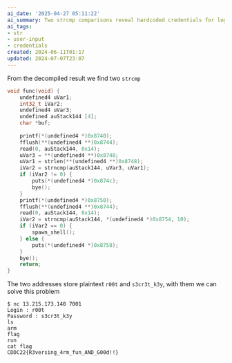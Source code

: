 ```yaml
---
ai_date: '2025-04-27 05:11:22'
ai_summary: Two strcmp comparisons reveal hardcoded credentials for login and password
ai_tags:
- str
- user-input
- credentials
created: 2024-06-11T01:17
updated: 2024-07-07T23:07
---
```


From the decompiled result we find two `strcmp`

```cpp
void func(void) {
    undefined4 uVar1;
    int32_t iVar2;
    undefined4 uVar3;
    undefined auStack144 [4];
    char *buf;
    
    printf(*(undefined4 *)0x8740);
    fflush(**(undefined4 **)0x8744);
    read(0, auStack144, 0x14);
    uVar3 = **(undefined4 **)0x8748;
    uVar1 = strlen(**(undefined4 **)0x8748);
    iVar2 = strncmp(auStack144, uVar3, uVar1);
    if (iVar2 != 0) {
        puts(*(undefined4 *)0x874c);
        bye();
    }
    printf(*(undefined4 *)0x8750);
    fflush(**(undefined4 **)0x8744);
    read(0, auStack144, 0x14);
    iVar2 = strncmp(auStack144, *(undefined4 *)0x8754, 10);
    if (iVar2 == 0) {
        spawn_shell();
    } else {
        puts(*(undefined4 *)0x8758);
    }
    bye();
    return;
}
```

The two addresses store plaintext `r00t` and `s3cr3t_k3y`, with them we can solve this problem

```shell
$ nc 13.215.173.140 7001
Login : r00t
Password : s3cr3t_k3y
ls
arm
flag
run
cat flag
CDDC22{R3versing_4rm_fun_AND_G00d!!}
```